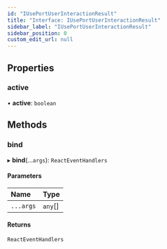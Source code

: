 ```yaml
---
id: "IUsePortUserInteractionResult"
title: "Interface: IUsePortUserInteractionResult"
sidebar_label: "IUsePortUserInteractionResult"
sidebar_position: 0
custom_edit_url: null
---
```


## Properties

### active

• **active**: `boolean`

## Methods

### bind

▸ **bind**(...`args`): `ReactEventHandlers`

#### Parameters

| Name | Type |
| :------ | :------ |
| `...args` | `any`[] |

#### Returns

`ReactEventHandlers`
